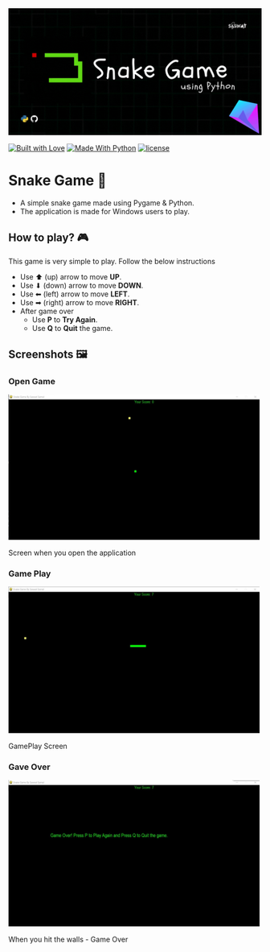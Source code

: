 <img src = "https://raw.githubusercontent.com/saswatsamal/Snake-Game/master/img/header.gif">

[![Built with Love](https://img.shields.io/badge/Made%20with-%E2%99%A5-orange?style=for-the-badge)]() [![Made With Python](https://img.shields.io/badge/Built%20with-Python-blue?style=for-the-badge&logo=python)]() [![license](https://img.shields.io/github/license/saswatsamal/Snake-Game?color=orange&style=for-the-badge)]()

# Snake Game 🐍
- A simple snake game made using Pygame & Python.
- The application is made for Windows users to play.

## How to play? 🎮
This game is very simple to play. Follow the below instructions
- Use ⬆ (up) arrow to move **UP**.
- Use ⬇ (down) arrow to move **DOWN**.
- Use ⬅ (left) arrow to move **LEFT**.
- Use ➡ (right) arrow to move **RIGHT**.
- After game over
  - Use **P** to **Try Again**.
  - Use **Q** to **Quit** the game.

## Screenshots 🖼

### Open Game

<img src="https://raw.githubusercontent.com/saswatsamal/Snake-Game/master/img/screenshot1.jpg" width=500>

<p>Screen when you open the application</p>


### Game Play 

<img src="https://raw.githubusercontent.com/saswatsamal/Snake-Game/master/img/screenshot3.jpg" width=500> 

<p>GamePlay Screen</p>


### Gave Over

<img src="https://raw.githubusercontent.com/saswatsamal/Snake-Game/master/img/screenshot2.jpg" width=500>

<p>When you hit the walls - Game Over</p>


